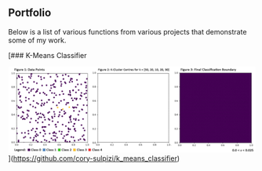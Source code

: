 ## Portfolio

Below is a list of various functions from various projects that demonstrate some of my work.

[### K-Means Classifier

<img src="https://github.com/cory-sulpizi/k_means_classifier/blob/master/images/example_2.gif?raw=true"/>](https://github.com/cory-sulpizi/k_means_classifier)

